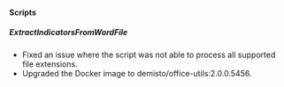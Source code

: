 
#### Scripts
##### ExtractIndicatorsFromWordFile
- Fixed an issue where the script was not able to process all supported file extensions.
- Upgraded the Docker image to demisto/office-utils:2.0.0.5456.
